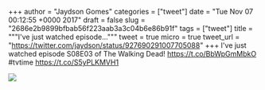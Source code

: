 
+++
author = "Jaydson Gomes"
categories = ["tweet"]
date = "Tue Nov 07 00:12:55 +0000 2017"
draft = false
slug = "2686e2b9899bfbab56f223aab3a3c04b6e86b91f"
tags = ["tweet"]
title = """I've just watched episode..."""
tweet = true
micro = true
tweet_url = "https://twitter.com/jaydson/status/927690291007705088"
+++
I've just watched episode S08E03 of The Walking Dead! https://t.co/BbWpGmMbkO #tvtime https://t.co/S5yPLKMVH1

![](/images/tweet-media/927690291007705088-DN_RZtAX0AIeV8x.jpg)